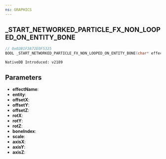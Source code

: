 ```yaml
---
ns: GRAPHICS
---
```

## _START_NETWORKED_PARTICLE_FX_NON_LOOPED_ON_ENTITY_BONE

```c
// 0x02B1F2A72E0F5325
BOOL _START_NETWORKED_PARTICLE_FX_NON_LOOPED_ON_ENTITY_BONE(char* effectName, Entity entity, float offsetX, float offsetY, float offsetZ, float rotX, float rotY, float rotZ, int boneIndex, float scale, BOOL axisX, BOOL axisY, BOOL axisZ);
```

```
NativeDB Introduced: v2189
```

## Parameters
* **effectName**:
* **entity**:
* **offsetX**:
* **offsetY**:
* **offsetZ**:
* **rotX**:
* **rotY**:
* **rotZ**:
* **boneIndex**:
* **scale**:
* **axisX**:
* **axisY**:
* **axisZ**:
